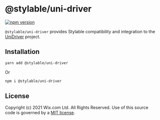 # @stylable/uni-driver

[![npm version](https://img.shields.io/npm/v/@stylable/uni-driver.svg)](https://www.npmjs.com/package/@stylable/uni-driver)

`@stylable/uni-driver` provides Stylable compatibility and integration to the [UniDriver](https://github.com/wix-incubator/unidriver) project.

## Installation

```sh
yarn add @stylable/uni-driver
```

Or

```sh
npm i @stylable/uni-driver
```

## License
Copyright (c) 2021 Wix.com Ltd. All Rights Reserved. Use of this source code is governed by a [MIT license](./LICENSE).

